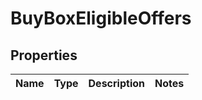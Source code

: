 
# BuyBoxEligibleOffers

## Properties
Name | Type | Description | Notes
------------ | ------------- | ------------- | -------------



